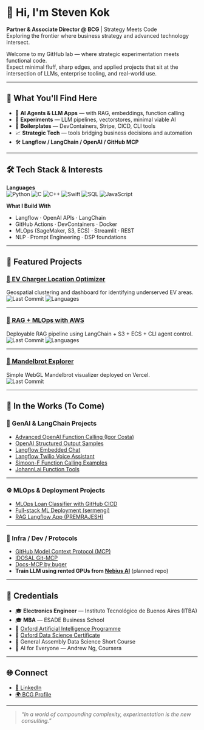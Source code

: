 # 👋 Hi, I'm Steven Kok

**Partner & Associate Director @ BCG** | Strategy Meets Code  
Exploring the frontier where business strategy and advanced technology intersect.

Welcome to my GitHub lab — where strategic experimentation meets functional code.  
Expect minimal fluff, sharp edges, and applied projects that sit at the intersection of LLMs, enterprise tooling, and real-world use.

---

## 🚀 What You'll Find Here

- 🧠 **AI Agents & LLM Apps** — with RAG, embeddings, function calling
- 🧪 **Experiments** — LLM pipelines, vectorstores, minimal viable AI
- 🔧 **Boilerplates** — DevContainers, Stripe, CICD, CLI tools
- 📈 **Strategic Tech** — tools bridging business decisions and automation
- 🛠️ **Langflow / LangChain / OpenAI / GitHub MCP**

---

## 🛠️ Tech Stack & Interests

**Languages**  
![Python](https://img.shields.io/badge/Python-3776AB?style=flat&logo=python&logoColor=white)
![C](https://img.shields.io/badge/C-00599C?style=flat&logo=c&logoColor=white)
![C++](https://img.shields.io/badge/C++-00599C?style=flat&logo=c%2B%2B&logoColor=white)
![Swift](https://img.shields.io/badge/Swift-FA7343?style=flat&logo=swift&logoColor=white)
![SQL](https://img.shields.io/badge/SQL-4479A1?style=flat&logo=postgresql&logoColor=white)
![JavaScript](https://img.shields.io/badge/JavaScript-F7DF1E?style=flat&logo=javascript&logoColor=black)

**What I Build With**  
- Langflow · OpenAI APIs · LangChain  
- GitHub Actions · DevContainers · Docker  
- MLOps (SageMaker, S3, ECS) · Streamlit · REST  
- NLP · Prompt Engineering · DSP foundations

---

## 📂 Featured Projects

### [🔋 EV Charger Location Optimizer](https://github.com/skok007/EV_Charger_Optys)  
Geospatial clustering and dashboard for identifying underserved EV areas.  
![Last Commit](https://img.shields.io/github/last-commit/skok007/EV_Charger_Optys)
![Languages](https://img.shields.io/github/languages/top/skok007/EV_Charger_Optys)

---

### [🧠 RAG + MLOps with AWS](https://github.com/skok007/MLOPs_with_AWS)  
Deployable RAG pipeline using LangChain + S3 + ECS + CLI agent control.  
![Last Commit](https://img.shields.io/github/last-commit/skok007/MLOPs_with_AWS)
![Languages](https://img.shields.io/github/languages/top/skok007/MLOPs_with_AWS)

---

### [🎨 Mandelbrot Explorer](https://github.com/skok007/Mandelbrot-set-explorer)  
Simple WebGL Mandelbrot visualizer deployed on Vercel.  
![Last Commit](https://img.shields.io/github/last-commit/skok007/Mandelbrot-set-explorer)

---

## 🧪 In the Works (To Come)

### 🧠 GenAI & LangChain Projects
- [Advanced OpenAI Function Calling (Igor Costa)](https://github.com/igorcosta/openai-advanced-function-calling)
- [OpenAI Structured Output Samples](https://github.com/openai/openai-structured-outputs-samples)
- [Langflow Embedded Chat](https://github.com/langflow-ai/langflow-embedded-chat)
- [Langflow Twilio Voice Assistant](https://github.com/langflow-ai/langflow-twilio-voice)
- [Simoon-F Function Calling Examples](https://github.com/Simoon-F/openai-function-calling-use-examples)
- [JohannLai Function Tools](https://github.com/JohannLai/openai-function-calling-tools)

---

### ⚙️ MLOps & Deployment Projects
- [MLOps Loan Classifier with GitHub CICD](https://github.com/Harry4007/MLOps)
- [Full-stack ML Deployment (sermengi)](https://github.com/sermengi/MLOps-project)
- [RAG Langflow App (PREMRAJESH)](https://github.com/PREMRAJESH/RAG)

---

### 🧩 Infra / Dev / Protocols
- [GitHub Model Context Protocol (MCP)](https://github.com/github/github-mcp-server)
- [IDOSAL Git-MCP](https://github.com/idosal/git-mcp)
- [Docs-MCP by buger](https://github.com/buger/docs-mcp)
- **Train LLM using rented GPUs from [Nebius AI](https://nebius.com/)** (planned repo)

---

## 🏅 Credentials

- 🎓 **Electronics Engineer** — Instituto Tecnológico de Buenos Aires (ITBA)  
- 🎓 **MBA** — ESADE Business School  
- 📜 [Oxford Artificial Intelligence Programme](https://certificates.conted.ox.ac.uk/4cae109f-9423-49fe-828e-c5c02d74c63a)  
- 📜 [Oxford Data Science Certificate](https://certificates.conted.ox.ac.uk/d40857e4-db7d-4eab-89c5-798009dd0b22)  
- 📜 General Assembly Data Science Short Course  
- 📜 AI for Everyone — Andrew Ng, Coursera

---

## 🌐 Connect

- [🔗 LinkedIn](https://www.linkedin.com/in/stevenkok)  
- [🌍 BCG Profile](https://www.bcg.com/about/people/experts/steven-kok)

---

> _“In a world of compounding complexity, experimentation is the new consulting.”_
